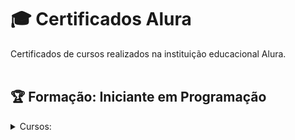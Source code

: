 # :mortar_board: Certificados Alura
Certificados de cursos realizados na instituição educacional Alura.
<br><br>

## :trophy: Formação: Iniciante em Programação
<details>
 <summary>Cursos:</summary>

   - Git e Github: Controle e Compartilhe seu Código  
    
   - JavaScript para Web: Crie Páginas Dinâmicas
   - HTML5 e CSS3 parte 4: Avançando no CSS
   - HTML5 e CSS3 parte 3: Trabalhando com Formulários e Tabelas
   - HTML5 e CSS3 parte 2: Posicionamento, Listas e Navegação
   - HTML5 e CSS3 parte 1: A Primeira Página da Web
   - Linux I: Conhecendo e Utilizando o Terminal
   - Arquitetura de Computadores: Por Trás de como seu Programa Funciona
   - JCP2: Laços e Listas com Javascript
   - JCP1: Iniciando no JavaScript com Pong 
</details>
